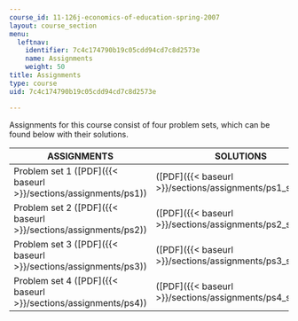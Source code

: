 ```yaml
---
course_id: 11-126j-economics-of-education-spring-2007
layout: course_section
menu:
  leftnav:
    identifier: 7c4c174790b19c05cdd94cd7c8d2573e
    name: Assignments
    weight: 50
title: Assignments
type: course
uid: 7c4c174790b19c05cdd94cd7c8d2573e

---
```


Assignments for this course consist of four problem sets, which can be found below with their solutions.

| ASSIGNMENTS | SOLUTIONS |
| --- | --- |
| Problem set 1 ([PDF]({{< baseurl >}}/sections/assignments/ps1)) | ([PDF]({{< baseurl >}}/sections/assignments/ps1_solution)) |
| Problem set 2 ([PDF]({{< baseurl >}}/sections/assignments/ps2)) | ([PDF]({{< baseurl >}}/sections/assignments/ps2_solution)) |
| Problem set 3 ([PDF]({{< baseurl >}}/sections/assignments/ps3)) | ([PDF]({{< baseurl >}}/sections/assignments/ps3_solution)) |
| Problem set 4 ([PDF]({{< baseurl >}}/sections/assignments/ps4)) | ([PDF]({{< baseurl >}}/sections/assignments/ps4_solution))